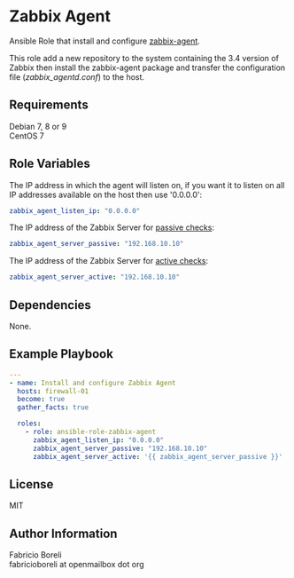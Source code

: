 Zabbix Agent
============
Ansible Role that install and configure [zabbix-agent](https://www.zabbix.com/ "The Enterprise-class Monitoring Solution for Everyone").  

This role add a new repository to the system containing the 3.4 version of Zabbix then install the zabbix-agent package and transfer the configuration file (_zabbix_agentd.conf_) to the host.

Requirements
------------
Debian 7, 8 or 9  
CentOS 7  

Role Variables
--------------
The IP address in which the agent will listen on, if you want it to listen on all IP addresses available on the host then use '0.0.0.0':
```yaml
zabbix_agent_listen_ip: "0.0.0.0"
```

The IP address of the Zabbix Server for [passive checks](https://www.zabbix.com/documentation/3.4/manual/appendix/items/activepassive):
```yaml
zabbix_agent_server_passive: "192.168.10.10"
```

The IP address of the Zabbix Server for [active checks](https://www.zabbix.com/documentation/3.4/manual/appendix/items/activepassive):
```yaml
zabbix_agent_server_active: "192.168.10.10"
```

Dependencies
------------

None.

Example Playbook
----------------
```yaml
---
- name: Install and configure Zabbix Agent
  hosts: firewall-01
  become: true
  gather_facts: true

  roles:
    - role: ansible-role-zabbix-agent
      zabbix_agent_listen_ip: "0.0.0.0"
      zabbix_agent_server_passive: "192.168.10.10"
      zabbix_agent_server_active: '{{ zabbix_agent_server_passive }}'
```

License
-------

MIT

Author Information
------------------

Fabricio Boreli  
fabricioboreli at openmailbox dot org
